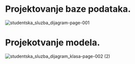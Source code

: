 # Projektovanje baze podataka.
![studentska_sluzba_dijagram-page-001](https://user-images.githubusercontent.com/44875805/55160764-5e2b8280-5164-11e9-93b9-1b964aaa000c.jpg)
# Projekotvanje modela.
![studentska_sluzba_dijagram_klasa-page-002 (2)](https://user-images.githubusercontent.com/44875805/55161564-20c7f480-5166-11e9-9759-928fb788067a.jpg)
